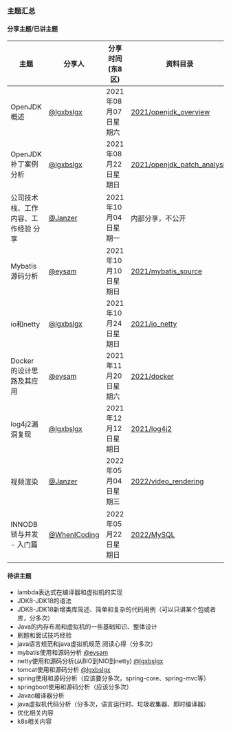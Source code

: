 ### 主题汇总

#### 分享主题/已讲主题

|主题|分享人|分享时间(东8区)|资料目录|参与人员汇总|
|----|----|----|----|----|
|OpenJDK概述|[@lgxbslgx](https://github.com/lgxbslgx)|2021年08月07日星期六|[2021/openjdk_overview](https://github.com/jnudeveloper/sharing/tree/master/2021/openjdk_overview)|[@eysam](https://github.com/eysam) [@lgxbslgx](https://github.com/lgxbslgx) [@skywhat](https://github.com/skywhat)|
|OpenJDK补丁案例分析|[@lgxbslgx](https://github.com/lgxbslgx)|2021年08月22日星期日|[2021/openjdk_patch_analysis](https://github.com/jnudeveloper/sharing/tree/master/2021/openjdk_patch_analysis)|[@eysam](https://github.com/eysam) [@lgxbslgx](https://github.com/lgxbslgx) [@skywhat](https://github.com/skywhat)|
|公司技术栈、工作内容、工作经验 分享|[@Janzer](https://github.com/Janzer)|2021年10月04日星期一|内部分享，不公开|[@eysam](https://github.com/eysam) [@Janzer](https://github.com/Janzer) [@lgxbslgx](https://github.com/lgxbslgx) [@skywhat](https://github.com/skywhat)|
|Mybatis源码分析|[@eysam](https://github.com/eysam)|2021年10月10日星期日|[2021/mybatis_source](https://github.com/jnudeveloper/sharing/tree/master/2021/mybatis_source)|[@eysam](https://github.com/eysam) [@Janzer](https://github.com/Janzer) [@lgxbslgx](https://github.com/lgxbslgx) [@skywhat](https://github.com/skywhat) [@WhenICoding](https://github.com/WhenICoding)|
|io和netty|[@lgxbslgx](https://github.com/lgxbslgx)|2021年10月24日星期日|[2021/io_netty](https://github.com/jnudeveloper/sharing/tree/master/2021/io_netty)|[@eysam](https://github.com/eysam) [@Janzer](https://github.com/Janzer) [@lgxbslgx](https://github.com/lgxbslgx) [@skywhat](https://github.com/skywhat) [@WhenICoding](https://github.com/WhenICoding)|
|Docker 的设计思路及其应用|[@eysam](https://github.com/eysam)|2021年11月20日星期六|[2021/docker](https://github.com/jnudeveloper/sharing/tree/master/2021/docker)|[@eysam](https://github.com/eysam) [@Janzer](https://github.com/Janzer) [@lgxbslgx](https://github.com/lgxbslgx)  [@WhenICoding](https://github.com/WhenICoding)|
|log4j2漏洞复现|[@lgxbslgx](https://github.com/lgxbslgx)|2021年12月12日星期日|[2021/log4j2](https://github.com/jnudeveloper/sharing/tree/master/2021/log4j2)|[@eysam](https://github.com/eysam) [@Janzer](https://github.com/Janzer) [@lgxbslgx](https://github.com/lgxbslgx) [@skywhat](https://github.com/skywhat) [@WhenICoding](https://github.com/WhenICoding)|
|视频渲染|[@Janzer](https://github.com/Janzer)|2022年05月04日星期三|[2022/video_rendering](https://github.com/jnudeveloper/sharing/tree/master/2022/video_rendering)|[@eysam](https://github.com/eysam) [@Janzer](https://github.com/Janzer) [@lgxbslgx](https://github.com/lgxbslgx) [@skywhat](https://github.com/skywhat)|
|INNODB锁与并发 - 入门篇|[@WhenICoding](https://github.com/WhenICoding)|2022年05月22日星期日|[2022/MySQL](https://github.com/jnudeveloper/sharing/tree/master/2022/MySQL)|[@eysam](https://github.com/eysam) [@Janzer](https://github.com/Janzer) [@lgxbslgx](https://github.com/lgxbslgx) [@malajuanxiao](https://github.com/malajuanxiao) [@skywhat](https://github.com/skywhat) [@WhenICoding](https://github.com/WhenICoding)|


#### 待讲主题
- lambda表达式在编译器和虚拟机的实现
- JDK8-JDK18的语法
- JDK8-JDK18新增类库简述、简单和复杂的代码用例（可以只讲某个包或者库，分多次）
- Java的内存布局和虚拟机的一些基础知识、整体设计
- 刷题和面试技巧经验
- java语言规范和java虚拟机规范 阅读心得（分多次）
- mybatis使用和源码分析 [@eysam](https://github.com/eysam)
- netty使用和源码分析(从BIO到NIO到netty) [@lgxbslgx](https://github.com/lgxbslgx)
- tomcat使用和源码分析 [@lgxbslgx](https://github.com/lgxbslgx)
- spring使用和源码分析（应该要分多次，spring-core、spring-mvc等）
- springboot使用和源码分析（应该分多次）
- Javac编译器分析
- java虚拟机代码分析（分多次，语言运行时、垃圾收集器、即时编译器）
- 优化相关内容
- k8s相关内容

